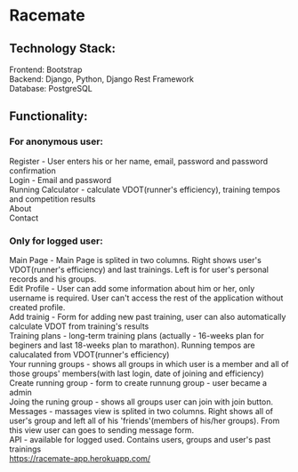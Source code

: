 # Racemate  

## Technology Stack:

Frontend: Bootstrap  
Backend: Django, Python, Django Rest Framework  
Database: PostgreSQL  

## Functionality:  

### For anonymous user:  
Register - User enters his or her name, email, password and password confirmation  
Login - Email and password  
Running Calculator - calculate VDOT(runner's efficiency), training tempos and competition results  
About  
Contact  

### Only for logged user:  
Main Page - Main Page is splited in two columns. Right shows user's VDOT(runner's efficiency) and last trainings. Left is for user's personal records and his groups.  
Edit Profile - User can add some information about him or her, only username is required. User can't access the rest of the application without created profile.  
Add trainig - Form for adding new past training, user can also automatically calculate VDOT from training's results  
Training plans  - long-term training plans (actually - 16-weeks plan for beginers and last 18-weeks plan to marathon). Running tempos are calucalated from VDOT(runner's efficiency)  
Your running groups - shows all groups in which user is a member and all of those groups' members(with last login, date of joining and efficiency)  
Create running group - form to create runnung group - user became a admin  
Joing the runing group - shows all groups user can join with join button.  
Messages - massages view is splited in two columns. Right shows all of user's group and left all of his 'friends'(members of his/her groups). From this view user can goes to sending message form.  
API - available for logged used. Contains users, groups and user's past trainings  
https://racemate-app.herokuapp.com/  


